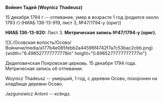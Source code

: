 **Войнич Тадей (Woynicz Thadeusz)**

15 декабря 1794 г -- отпевание, умер в возрасте 1 год (родился около
1793 г) (НИАБ 136-13-919, лист 3, №47/1794-у (ориг))

**НИАБ 136-13-920:** Лист 3. **Метрическая запись №47/1794-у (ориг).**

![](./Осовская волость/Осово/Войничи/media/a177b4e085febb2a44596f4742f7a7c53bac2cbb.png){width="6.496527777777778in"
height="0.6965277777777777in"}

Дедиловичская Покровская церковь. 15 декабря 1794 года. Метрическая
запись об отпевании.

Woynicz Thadeusz -- умерший, 1 год, с деревни Осово, похоронен на
кладбище деревни Осово.

Jazgunowicz Antoni -- ксёндз.
